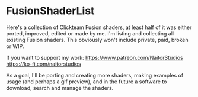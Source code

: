 # FusionShaderList
Here's a collection of Clickteam Fusion shaders, at least half of it was either ported, improved, edited or made by me.
I'm listing and collecting all existing Fusion shaders. This obviously won't include private, paid, broken or WIP.

If you want to support my work:
https://www.patreon.com/NaitorStudios
https://ko-fi.com/naitorstudios

As a goal, I'll be porting and creating more shaders, making examples of usage (and perhaps a gif preview), and in the future a software to download, search and manage the shaders.
